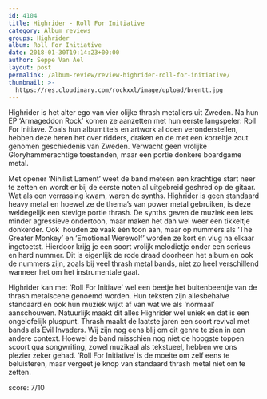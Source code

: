 ```yaml
---
id: 4104
title: Highrider - Roll For Initiative
category: Album reviews
groups: Highrider
album: Roll For Initiative
date: 2018-01-30T19:14:23+00:00
author: Seppe Van Ael
layout: post
permalink: /album-review/review-highrider-roll-for-initiative/
thumbnail: >-
  https://res.cloudinary.com/rockxxl/image/upload/brentt.jpg
---
```

Highrider is het alter ego van vier olijke thrash metallers uit Zweden. Na hun EP ‘Armageddon Rock’ komen ze aanzetten met hun eerste langspeler: Roll For Initiave. Zoals hun albumtitels en artwork al doen veronderstellen, hebben deze heren het over ridders, draken en de met een korreltje zout genomen geschiedenis van Zweden. Verwacht geen vrolijke Gloryhammerachtige toestanden, maar een portie donkere boardgame metal.

Met opener ‘Nihilist Lament’ weet de band meteen een krachtige start neer te zetten en wordt er bij de eerste noten al uitgebreid geshred op de gitaar. Wat als een verrassing kwam, waren de synths. Highrider is geen standaard heavy metal en hoewel ze de thema’s van power metal gebruiken, is deze weldegelijk een stevige portie thrash. De synths geven de muziek een iets minder agressieve ondertoon, maar maken het dan wel weer een tikkeltje donkerder. Ook  houden ze vaak één toon aan, maar op nummers als ‘The Greater Monkey’ en ‘Emotional Werewolf’ worden ze kort en vlug na elkaar ingetoetst. Hierdoor krijg je een soort vrolijk melodietje onder een serieus en hard nummer. Dit is eigenlijk de rode draad doorheen het album en ook de nummers zijn, zoals bij veel thrash metal bands, niet zo heel verschillend wanneer het om het instrumentale gaat.

Highrider kan met ‘Roll For Initiave’ wel een beetje het buitenbeentje van de thrash metalscene genoemd worden. Hun teksten zijn allesbehalve standaard en ook hun muziek wijkt af van wat we als ‘normaal’ aanschouwen. Natuurlijk maakt dit alles Highrider wel uniek en dat is een ongelofelijk pluspunt. Thrash maakt de laatste jaren een soort revival met bands als Evil Invaders. Wij zijn nog eens blij om dit genre te zien in een andere context. Hoewel de band misschien nog niet de hoogste toppen scoort qua songwriting, zowel muzikaal als tekstueel, hebben we ons plezier zeker gehad. ‘Roll For Initiative’ is de moeite om zelf eens te beluisteren, maar vergeet je knop van standaard thrash metal niet om te zetten.

score: 7/10
